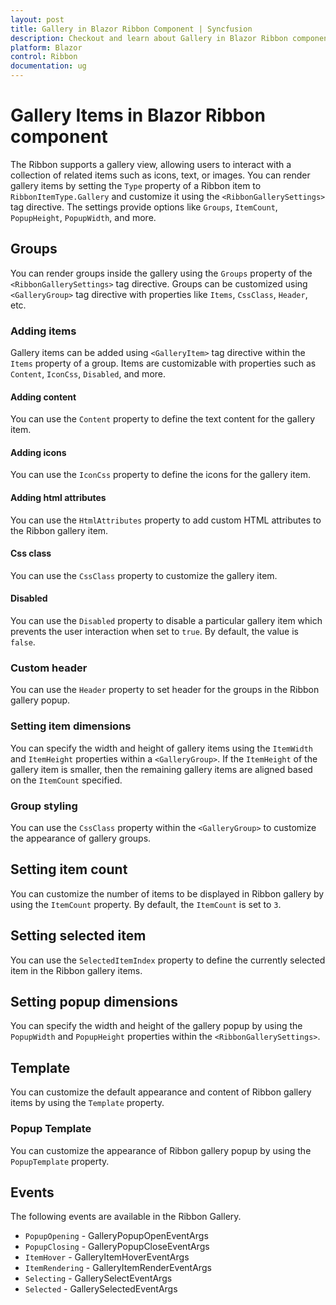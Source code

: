```yaml
---
layout: post
title: Gallery in Blazor Ribbon Component | Syncfusion
description: Checkout and learn about Gallery in Blazor Ribbon component in Blazor Server App and Blazor WebAssembly App.
platform: Blazor
control: Ribbon
documentation: ug
---
```


# Gallery Items in Blazor Ribbon component

The Ribbon supports a gallery view, allowing users to interact with a collection of related items such as icons, text, or images. You can render gallery items by setting the `Type` property of a Ribbon item to `RibbonItemType.Gallery` and customize it using the `<RibbonGallerySettings>` tag directive. The settings provide options like `Groups`, `ItemCount`, `PopupHeight`, `PopupWidth`, and more.

## Groups

You can render groups inside the gallery using the `Groups` property of the `<RibbonGallerySettings>` tag directive. Groups can be customized using `<GalleryGroup>` tag directive with properties like `Items`, `CssClass`, `Header`, etc.

### Adding items

Gallery items can be added using `<GalleryItem>` tag directive within the `Items` property of a group. Items are customizable with properties such as `Content`, `IconCss`, `Disabled`, and more.

#### Adding content

You can use the `Content` property to define the text content for the gallery item.

#### Adding icons

You can use the `IconCss` property to define the icons for the gallery item.

#### Adding html attributes

You can use the `HtmlAttributes` property to add custom HTML attributes to the Ribbon gallery item.

#### Css class

You can use the `CssClass` property to customize the gallery item.

#### Disabled

You can use the `Disabled` property to disable a particular gallery item which prevents the user interaction when set to `true`. By default, the value is `false`.

### Custom header

You can use the `Header` property to set header for the groups in the Ribbon gallery popup.

### Setting item dimensions

You can specify the width and height of gallery items using the `ItemWidth` and `ItemHeight` properties within a `<GalleryGroup>`. If the `ItemHeight` of the gallery item is smaller, then the remaining gallery items are aligned based on the `ItemCount` specified.

### Group styling

You can use the `CssClass` property within the `<GalleryGroup>` to customize the appearance of gallery groups.

## Setting item count

You can customize the number of items to be displayed in Ribbon gallery by using the `ItemCount` property. By default, the `ItemCount` is set to `3`.

## Setting selected item

You can use the `SelectedItemIndex` property to define the currently selected item in the Ribbon gallery items.

## Setting popup dimensions

You can specify the width and height of the gallery popup by using the `PopupWidth` and `PopupHeight` properties within the `<RibbonGallerySettings>`.

## Template

You can customize the default appearance and content of Ribbon gallery items by using the `Template` property.

### Popup Template

You can customize the appearance of Ribbon gallery popup by using the `PopupTemplate` property.

## Events

The following events are available in the Ribbon Gallery.

* `PopupOpening` - GalleryPopupOpenEventArgs
* `PopupClosing` - GalleryPopupCloseEventArgs
* `ItemHover` - GalleryItemHoverEventArgs
* `ItemRendering` - GalleryItemRenderEventArgs
* `Selecting` - GallerySelectEventArgs
* `Selected` - GallerySelectedEventArgs